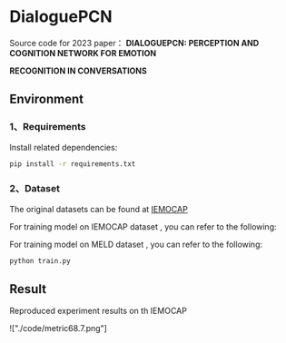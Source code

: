 # DialoguePCN
Source code for  2023 paper： **DIALOGUEPCN: PERCEPTION AND COGNITION NETWORK FOR EMOTION**

**RECOGNITION IN CONVERSATIONS**

## Environment

### 1、Requirements
Install related dependencies:
```bash
pip install -r requirements.txt
```

### 2、Dataset

The original datasets can be found at [IEMOCAP](https://sail.usc.edu/iemocap/)

For training model on IEMOCAP dataset , you can refer to the following:
    

For training model on MELD dataset , you can refer to the following:

```bash
python train.py
```


## Result

Reproduced experiment results on th IEMOCAP 



!["./code/metric68.7.png"]


